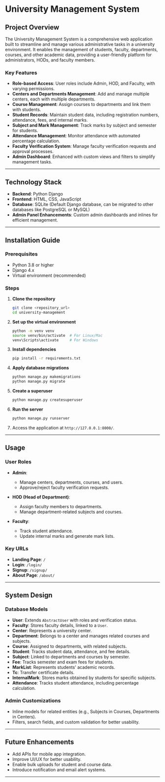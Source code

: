 
# **University Management System**

## **Project Overview**

The University Management System is a comprehensive web application built to streamline and manage various administrative tasks in a university environment. It enables the management of students, faculty, departments, courses, and other academic data, providing a user-friendly platform for administrators, HODs, and faculty members.  

### **Key Features**  
- **Role-based Access**: User roles include Admin, HOD, and Faculty, with varying permissions.  
- **Centers and Departments Management**: Add and manage multiple centers, each with multiple departments.  
- **Course Management**: Assign courses to departments and link them with students.  
- **Student Records**: Maintain student data, including registration numbers, attendance, fees, and internal marks.  
- **Subject and Mark Management**: Track marks by subject and semester for students.  
- **Attendance Management**: Monitor attendance with automated percentage calculation.  
- **Faculty Verification System**: Manage faculty verification requests and approval processes.  
- **Admin Dashboard**: Enhanced with custom views and filters to simplify management tasks.  

---

## **Technology Stack**

- **Backend**: Python Django  
- **Frontend**: HTML, CSS, JavaScript  
- **Database**: SQLite (Default Django database, can be migrated to other databases like PostgreSQL or MySQL)  
- **Admin Panel Enhancements**: Custom admin dashboards and inlines for efficient management.  

---

## **Installation Guide**

### **Prerequisites**
- Python 3.8 or higher  
- Django 4.x  
- Virtual environment (recommended)  

### **Steps**  
1. **Clone the repository**  
   ```bash
   git clone <repository_url>
   cd university-management
   ```  
2. **Set up the virtual environment**  
   ```bash
   python -m venv venv
   source venv/bin/activate  # For Linux/Mac
   venv\Scripts\activate     # For Windows
   ```  
3. **Install dependencies**  
   ```bash
   pip install -r requirements.txt
   ```  
4. **Apply database migrations**  
   ```bash
   python manage.py makemigrations
   python manage.py migrate
   ```  
5. **Create a superuser**  
   ```bash
   python manage.py createsuperuser
   ```  
6. **Run the server**  
   ```bash
   python manage.py runserver
   ```  
7. Access the application at `http://127.0.0.1:8000/`.  

---

## **Usage**

### **User Roles**  
- **Admin**:  
  - Manage centers, departments, courses, and users.  
  - Approve/reject faculty verification requests.  

- **HOD (Head of Department)**:  
  - Assign faculty members to departments.  
  - Manage department-related subjects and courses.  

- **Faculty**:  
  - Track student attendance.  
  - Update internal marks and generate mark lists.  

### **Key URLs**  
- **Landing Page**: `/`  
- **Login**: `/login/`  
- **Signup**: `/signup/`  
- **About Page**: `/about/`  

---

## **System Design**

### **Database Models**  
- **User**: Extends `AbstractUser` with roles and verification status.  
- **Faculty**: Stores faculty details, linked to a `User`.  
- **Center**: Represents a university center.  
- **Department**: Belongs to a center and manages related courses and subjects.  
- **Course**: Assigned to departments, with related subjects.  
- **Student**: Tracks student data, attendance, and fee details.  
- **Subject**: Linked to departments and courses by semester.  
- **Fee**: Tracks semester and exam fees for students.  
- **MarkList**: Represents students' academic records.  
- **Tc**: Transfer certificate details.  
- **InternalMark**: Stores marks obtained by students for specific subjects.  
- **Attendance**: Tracks student attendance, including percentage calculation.  

### **Admin Customizations**  
- Inline models for related entities (e.g., Subjects in Courses, Departments in Centers).  
- Filters, search fields, and custom validation for better usability.  

---


## **Future Enhancements**

- Add APIs for mobile app integration.  
- Improve UI/UX for better usability.  
- Enable bulk uploads for student and course data.  
- Introduce notification and email alert systems.  

---

